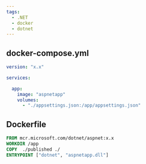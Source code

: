 ```yaml
---
tags:
  - .NET
  - docker
  - dotnet
---
```


## docker-compose.yml
```yaml
version: "x.x"

services:

  app:
    image: "aspnetapp"
    volumes:
      - "./appsettings.json:/app/appsettings.json"
```

## Dockerfile
```dockerfile
FROM mcr.microsoft.com/dotnet/aspnet:x.x
WORKDIR /app
COPY  ./published ./
ENTRYPOINT ["dotnet", "aspnetapp.dll"]
```